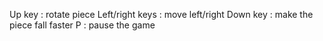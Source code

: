 Up key : rotate piece
Left/right keys : move left/right
Down key : make the piece fall faster
P : pause the game
